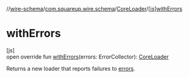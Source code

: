 //[wire-schema](../../../index.md)/[com.squareup.wire.schema](../index.md)/[CoreLoader](index.md)/[[js]withErrors]([js]with-errors.md)

# withErrors

[js]\
open override fun [withErrors]([js]with-errors.md)(errors: ErrorCollector): [CoreLoader](index.md)

Returns a new loader that reports failures to [errors]([js]with-errors.md).
